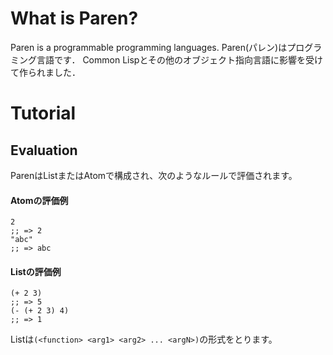 # What is Paren?
Paren is a programmable programming languages.
Paren(パレン)はプログラミング言語です．
Common Lispとその他のオブジェクト指向言語に影響を受けて作られました．

# Tutorial
## Evaluation
ParenはListまたはAtomで構成され、次のようなルールで評価されます。

#### Atomの評価例
    2
    ;; => 2
    "abc"
    ;; => abc

#### Listの評価例
    (+ 2 3)
    ;; => 5
    (- (+ 2 3) 4)
    ;; => 1

Listは`(<function> <arg1> <arg2> ... <argN>)`の形式をとります。
